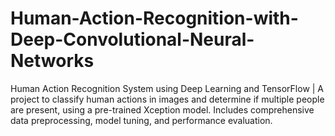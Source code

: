 # Human-Action-Recognition-with-Deep-Convolutional-Neural-Networks
Human Action Recognition System using Deep Learning and TensorFlow | A project to classify human actions in images and determine if multiple people are present, using a pre-trained Xception model. Includes comprehensive data preprocessing, model tuning, and performance evaluation.
